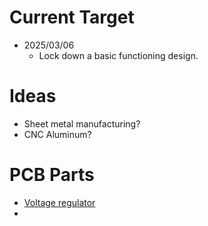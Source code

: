 
# Current Target

- 2025/03/06
  - Lock down a basic functioning design.

# Ideas

- Sheet metal manufacturing?
- CNC Aluminum?

# PCB Parts

- [Voltage regulator](https://jlcpcb.com/partdetail/TexasInstruments-TPS73601DBVR/C59200)
- 